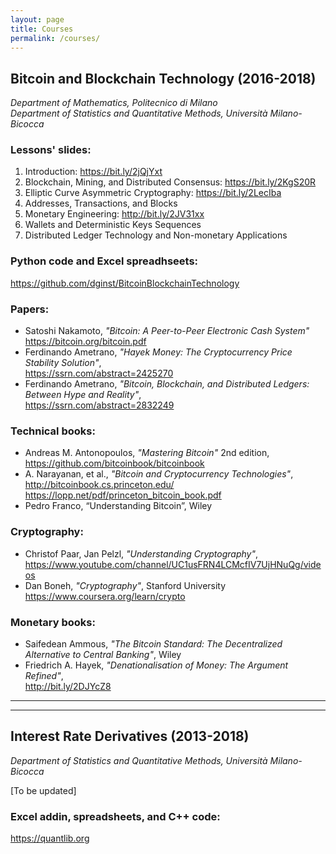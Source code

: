 ```yaml
---
layout: page
title: Courses
permalink: /courses/
---
```


## **Bitcoin and Blockchain Technology (2016-2018)**

_Department of Mathematics, Politecnico di Milano_  
_Department of Statistics and Quantitative Methods, Università Milano-Bicocca_

### Lessons' slides:

1. Introduction: <https://bit.ly/2jQjYxt>
2. Blockchain, Mining, and Distributed Consensus: <https://bit.ly/2KgS20R>
3. Elliptic Curve Asymmetric Cryptography: <https://bit.ly/2LecIba>
4. Addresses, Transactions, and Blocks
5. Monetary Engineering: <http://bit.ly/2JV31xx>
6. Wallets and Deterministic Keys Sequences
7. Distributed Ledger Technology and Non-monetary Applications

### Python code and Excel spreadhseets:

<https://github.com/dginst/BitcoinBlockchainTechnology>

### Papers:

* Satoshi Nakamoto, _"Bitcoin: A Peer-to-Peer Electronic Cash System"_  
  <https://bitcoin.org/bitcoin.pdf>
* Ferdinando Ametrano, _"Hayek Money: The Cryptocurrency Price Stability Solution"_,  
  <https://ssrn.com/abstract=2425270>
* Ferdinando Ametrano, _"Bitcoin, Blockchain, and Distributed Ledgers: Between Hype and Reality"_,  
  <https://ssrn.com/abstract=2832249>

### Technical books:

* Andreas M. Antonopoulos, _"Mastering Bitcoin"_ 2nd edition,  
  <https://github.com/bitcoinbook/bitcoinbook>
* A. Narayanan, et al., _"Bitcoin and Cryptocurrency Technologies"_,  
  <http://bitcoinbook.cs.princeton.edu/>  
  <https://lopp.net/pdf/princeton_bitcoin_book.pdf>
* Pedro Franco, “Understanding Bitcoin”, Wiley

### Cryptography:

* Christof Paar, Jan Pelzl, _"Understanding Cryptography"_,  
  <https://www.youtube.com/channel/UC1usFRN4LCMcfIV7UjHNuQg/videos>
* Dan Boneh, _"Cryptography"_, Stanford University  
  <https://www.coursera.org/learn/crypto>

### Monetary books:

* Saifedean Ammous, _"The Bitcoin Standard: The Decentralized Alternative to Central Banking"_, Wiley
* Friedrich A. Hayek, _"Denationalisation of Money: The Argument Refined"_,  
  <http://bit.ly/2DJYcZ8>

---

---

## Interest Rate Derivatives (2013-2018)

_Department of Statistics and Quantitative Methods, Università Milano-Bicocca_

[To be updated]

### Excel addin, spreadsheets, and C++ code:

<https://quantlib.org>
